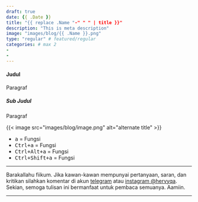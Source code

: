 ```yaml
---
draft: true
date: {{ .Date }}
title: "{{ replace .Name "-" " " | title }}"
description: "This is meta description"
image: "images/blog/{{ .Name }}.png"
type: "regular" # featured/regular
categories: # max 2
- 
-
---
```


#### Judul

Paragraf

##### Sub Judul

Paragraf

{{< image src="images/blog/image.png" alt="alternate title" >}}

- <kbd><kbd>a</kbd></kbd> = Fungsi
- <kbd><kbd>Ctrl</kbd>+<kbd>a</kbd></kbd> = Fungsi
- <kbd><kbd>Ctrl</kbd>+<kbd>Alt</kbd>+<kbd>a</kbd></kbd> = Fungsi
- <kbd><kbd>Ctrl</kbd>+<kbd>Shift</kbd>+<kbd>a</kbd></kbd> = Fungsi

***

Barakallahu fiikum. Jika kawan-kawan mempunyai pertanyaan, saran, dan kritikan silahkan komentar di akun [telegram](https://t.me/hervyqa) atau [instagram @hervyqa](https://instagram.com/hervyqa). Sekian, semoga tulisan ini bermanfaat untuk pembaca semuanya. Aamiin.

***
